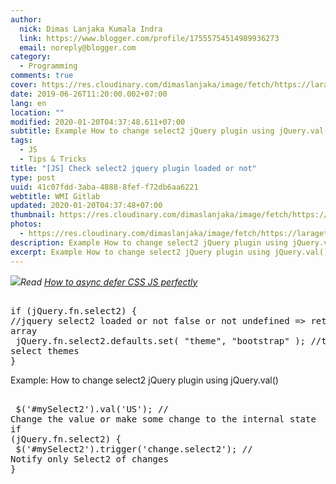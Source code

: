 ```yaml
---
author:
  nick: Dimas Lanjaka Kumala Indra
  link: https://www.blogger.com/profile/17555754514989936273
  email: noreply@blogger.com
category:
  - Programming
comments: true
cover: https://res.cloudinary.com/dimaslanjaka/image/fetch/https://laraget.com/images/blog/1482184906-Select2.png
date: 2019-06-26T11:20:00.002+07:00
lang: en
location: ""
modified: 2020-01-20T04:37:48.611+07:00
subtitle: Example How to change select2 jQuery plugin using jQuery.val()
tags:
  - JS
  - Tips & Tricks
title: "[JS] Check select2 jquery plugin loaded or not"
type: post
uuid: 41c07fdd-3aba-4888-8fef-f72db6aa6221
webtitle: WMI Gitlab
updated: 2020-01-20T04:37:48+07:00
thumbnail: https://res.cloudinary.com/dimaslanjaka/image/fetch/https://laraget.com/images/blog/1482184906-Select2.png
photos:
  - https://res.cloudinary.com/dimaslanjaka/image/fetch/https://laraget.com/images/blog/1482184906-Select2.png
description: Example How to change select2 jQuery plugin using jQuery.val()
excerpt: Example How to change select2 jQuery plugin using jQuery.val()
---
```


<img border="0" src="https://res.cloudinary.com/dimaslanjaka/image/fetch/https://laraget.com/images/blog/1482184906-Select2.png" data-original-width="750" data-original-height="430"><i>Read <a href="https://web-manajemen.blogspot.com/2019/07/defer-loading-css-js.html" target="_blank" rel="follow">How to async defer CSS JS perfectly</a></i><pre><br>if (jQuery.fn.select2) { //jquery select2 loaded or not false or not undefined =&gt; return array<br>  jQuery.fn.select2.defaults.set( "theme", "bootstrap" ); //then select themes<br>}<br></pre><p>Example: How to change select2 jQuery plugin using jQuery.val()</p><pre><br>  $('#mySelect2').val('US'); // Change the value or make some change to the internal state<br>if (jQuery.fn.select2) {<br>  $('#mySelect2').trigger('change.select2'); // Notify only Select2 of changes<br>}<br></pre>